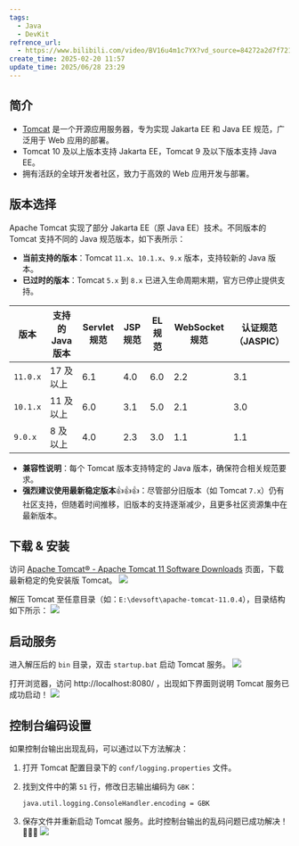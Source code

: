 ```yaml
---
tags:
  - Java
  - DevKit
refrence_url:
  - https://www.bilibili.com/video/BV16u4m1c7YX?vd_source=84272a2d7f72158b38778819be5bc6ad
create_time: 2025-02-20 11:57
update_time: 2025/06/28 23:29
---
```


## 简介

- [Tomcat](https://tomcat.apache.org/) 是一个开源应用服务器，专为实现 Jakarta EE 和 Java EE 规范，广泛用于 Web 应用的部署。
- Tomcat 10 及以上版本支持 Jakarta EE，Tomcat 9 及以下版本支持 Java EE。
- 拥有活跃的全球开发者社区，致力于高效的 Web 应用开发与部署。

## 版本选择

Apache Tomcat 实现了部分 Jakarta EE（原 Java EE）技术。不同版本的 Tomcat 支持不同的 Java 规范版本，如下表所示：

- **当前支持的版本**：Tomcat `11.x`、`10.1.x`、`9.x` 版本，支持较新的 Java 版本。
- **已过时的版本**：Tomcat `5.x` 到 `8.x` 已进入生命周期末期，官方已停止提供支持。

|**版本**|**支持的 Java 版本**|**Servlet 规范**|**JSP 规范**|**EL 规范**|**WebSocket 规范**|**认证规范（JASPIC）**|
|---|---|---|---|---|---|---|
| `11.0.x` |17 及以上|6.1|4.0|6.0|2.2|3.1|
| `10.1.x` |11 及以上|6.0|3.1|5.0|2.1|3.0|
| `9.0.x` |8 及以上|4.0|2.3|3.0|1.1|1.1|

- **兼容性说明**：每个 Tomcat 版本支持特定的 Java 版本，确保符合相关规范要求。
- **强烈建议使用最新稳定版本**👍👍👍：尽管部分旧版本（如 Tomcat `7.x`）仍有社区支持，但随着时间推移，旧版本的支持逐渐减少，且更多社区资源集中在最新版本。

## 下载 & 安装

访问 [Apache Tomcat® - Apache Tomcat 11 Software Downloads](https://tomcat.apache.org/download-11.cgi) 页面，下载最新稳定的免安装版 Tomcat。
![](https://img.xiaorang.fun/202502210001574.png)

解压 Tomcat 至任意目录（如：`E:\devsoft\apache-tomcat-11.0.4`），目录结构如下所示：
![](https://img.xiaorang.fun/202502210001575.png)

## 启动服务

进入解压后的 `bin` 目录，双击 `startup.bat` 启动 Tomcat 服务。
![](https://img.xiaorang.fun/202502210001576.png)

打开浏览器，访问 http://localhost:8080/ ，出现如下界面则说明 Tomcat 服务已成功启动！
![](https://img.xiaorang.fun/202502210001577.png)

## 控制台编码设置

如果控制台输出出现乱码，可以通过以下方法解决：
1. 打开 Tomcat 配置目录下的 `conf/logging.properties` 文件。
2. 找到文件中的第 `51` 行，修改日志输出编码为 `GBK`：

	```
	java.util.logging.ConsoleHandler.encoding = GBK
	```

3. 保存文件并重新启动 Tomcat 服务。此时控制台输出的乱码问题已成功解决！🎉🎉🎉
   ![](https://img.xiaorang.fun/202502210001578.png)
